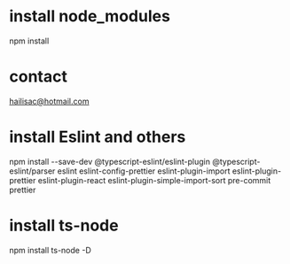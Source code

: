 # install node_modules 
npm install

# contact
hailisac@hotmail.com

# install Eslint and others
npm install --save-dev @typescript-eslint/eslint-plugin @typescript-eslint/parser eslint eslint-config-prettier eslint-plugin-import eslint-plugin-prettier eslint-plugin-react eslint-plugin-simple-import-sort pre-commit prettier

# install ts-node
npm install ts-node -D

